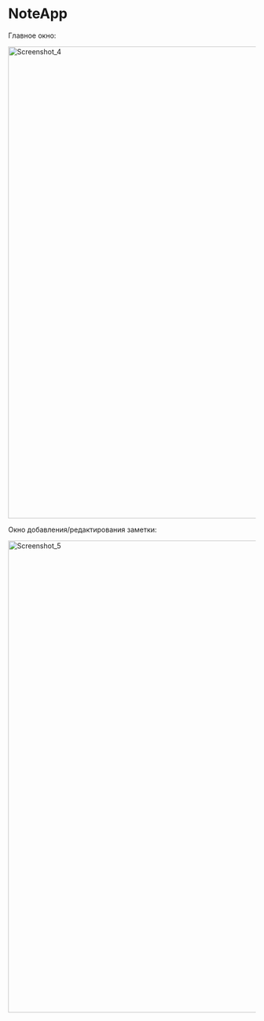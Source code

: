 # NoteApp
Главное окно:

<img width="960" alt="Screenshot_4" src="https://user-images.githubusercontent.com/66436723/193441824-3365c6e1-08c8-4faf-9fad-94bb0cd0f653.png">

Окно добавления/редактирования заметки:

<img width="960" alt="Screenshot_5" src="https://user-images.githubusercontent.com/66436723/193441910-ed1b273f-5a14-4d83-876f-946af3badc4d.png">
